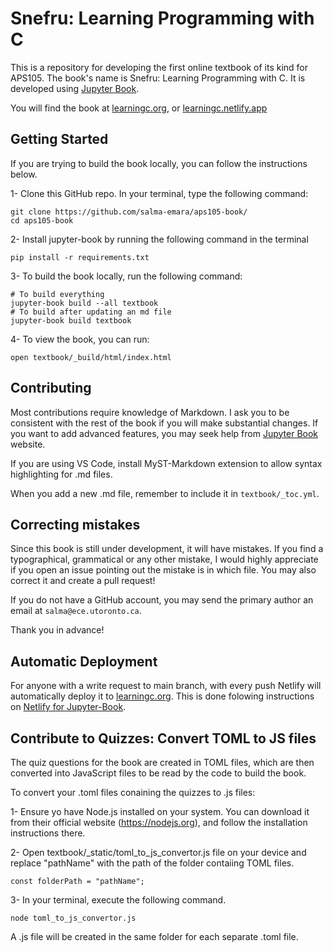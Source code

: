 # Snefru: Learning Programming with C

This is a repository for developing the first online textbook of its kind for APS105. The book's name is Snefru: Learning Programming with C. It is developed using [Jupyter Book](https://jupyterbook.org/en/stable/intro.html). 

You will find the book at [learningc.org](https://learningc.org), or [learningc.netlify.app](https://learningc.netlify.app/)

## Getting Started

If you are trying to build the book locally, you can follow the instructions below.

1- Clone this GitHub repo. In your terminal, type the following command:

```
git clone https://github.com/salma-emara/aps105-book/
cd aps105-book
```

2- Install jupyter-book by running the following command in the terminal

```
pip install -r requirements.txt
```

3- To build the book locally, run the following command:

```
# To build everything
jupyter-book build --all textbook 
# To build after updating an md file
jupyter-book build textbook
```

4- To view the book, you can run:

```open textbook/_build/html/index.html```

## Contributing

Most contributions require knowledge of Markdown. I ask you to be consistent with the rest of the book if you will make substantial changes. If you want to add advanced features, you may seek help from [Jupyter Book](https://jupyterbook.org/en/stable/intro.html) website. 

If you are using VS Code, install MyST-Markdown extension to allow syntax highlighting for .md files.

When you add a new .md file, remember to include it in `textbook/_toc.yml`.

## Correcting mistakes 

Since this book is still under development, it will have mistakes. If you find a typographical, grammatical or any other mistake, I would highly appreciate if you open an issue pointing out the mistake is in which file. You may also correct it and create a pull request! 

If you do not have a GitHub account, you may send the primary author an email at `salma@ece.utoronto.ca`.

Thank you in advance!

## Automatic Deployment

For anyone with a write request to main branch, with every push Netlify will automatically deploy it to [learningc.org](learningc.org). This is done folowing instructions on [Netlify for Jupyter-Book](https://jupyterbook.org/en/stable/publish/netlify.html).

## Contribute to Quizzes: Convert TOML to JS files

The quiz questions for the book are created in TOML files, which are then converted into JavaScript files to be read by the code to build the book.

To convert your .toml files conaining the quizzes to .js files:

1- Ensure yo have Node.js installed on your system. You can download it from their official website (https://nodejs.org), and follow the installation instructions there.

2- Open textbook/_static/toml_to_js_convertor.js file on your device and replace "pathName" with the path of the folder contaiing TOML files.

```
const folderPath = "pathName"; 
```

3- In your terminal, execute the following command.

```
node toml_to_js_convertor.js
```

A .js file will be created in the same folder for each separate .toml file.